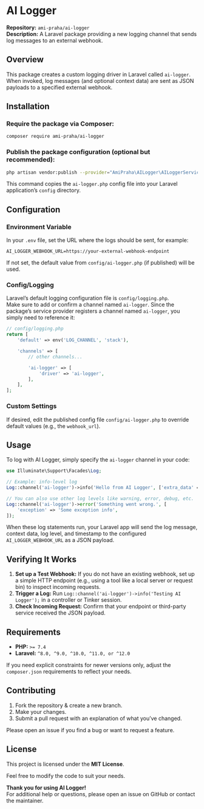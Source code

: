 # AI Logger

**Repository:** `ami-praha/ai-logger`  
**Description:** A Laravel package providing a new logging channel that sends log messages to an external webhook.

## Overview
This package creates a custom logging driver in Laravel called `ai-logger`.  
When invoked, log messages (and optional context data) are sent as JSON payloads to a specified external webhook.

## Installation
### Require the package via Composer:
```bash
composer require ami-praha/ai-logger
```

### Publish the package configuration (optional but recommended):
```bash
php artisan vendor:publish --provider="AmiPraha\AILogger\AILoggerServiceProvider" --tag="config"
```
This command copies the `ai-logger.php` config file into your Laravel application’s `config` directory.

## Configuration
### Environment Variable
In your `.env` file, set the URL where the logs should be sent, for example:
```dotenv
AI_LOGGER_WEBHOOK_URL=https://your-external-webhook-endpoint
```
If not set, the default value from `config/ai-logger.php` (if published) will be used.

### Config/Logging
Laravel’s default logging configuration file is `config/logging.php`.  
Make sure to add or confirm a channel named `ai-logger`. Since the package’s service provider registers a channel named `ai-logger`, you simply need to reference it:

```php
// config/logging.php
return [
    'default' => env('LOG_CHANNEL', 'stack'),

    'channels' => [
        // other channels...

        'ai-logger' => [
            'driver' => 'ai-logger',
        ],
    ],
];
```

### Custom Settings
If desired, edit the published config file `config/ai-logger.php` to override default values (e.g., the `webhook_url`).

## Usage
To log with AI Logger, simply specify the `ai-logger` channel in your code:

```php
use Illuminate\Support\Facades\Log;

// Example: info-level log
Log::channel('ai-logger')->info('Hello from AI Logger', ['extra_data' => 'test']);

// You can also use other log levels like warning, error, debug, etc.
Log::channel('ai-logger')->error('Something went wrong.', [
    'exception' => 'Some exception info',
]);
```

When these log statements run, your Laravel app will send the log message, context data, log level, and timestamp to the configured `AI_LOGGER_WEBHOOK_URL` as a JSON payload.

## Verifying It Works
1. **Set up a Test Webhook:** If you do not have an existing webhook, set up a simple HTTP endpoint (e.g., using a tool like a local server or request bin) to inspect incoming requests.
2. **Trigger a Log:** Run `Log::channel('ai-logger')->info('Testing AI Logger');` in a controller or Tinker session.
3. **Check Incoming Request:** Confirm that your endpoint or third-party service received the JSON payload.

## Requirements
- **PHP:** `>= 7.4`
- **Laravel:** `^8.0, ^9.0, ^10.0, ^11.0, or ^12.0`

If you need explicit constraints for newer versions only, adjust the `composer.json` requirements to reflect your needs.

## Contributing
1. Fork the repository & create a new branch.
2. Make your changes.
3. Submit a pull request with an explanation of what you’ve changed.

Please open an issue if you find a bug or want to request a feature.

## License
This project is licensed under the **MIT License**.

Feel free to modify the code to suit your needs.

**Thank you for using AI Logger!**  
For additional help or questions, please open an issue on GitHub or contact the maintainer.
